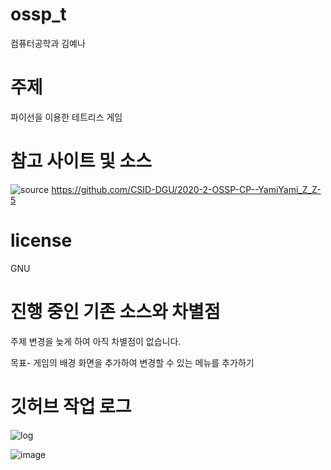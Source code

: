 # ossp_t
컴퓨터공학과 김예나
# 주제
파이선을 이용한 테트리스 게임

# 참고 사이트 및 소스
![source](https://user-images.githubusercontent.com/121841830/211716086-6bd65858-2b45-48c8-b6aa-e8f332a7a33e.png)
https://github.com/CSID-DGU/2020-2-OSSP-CP--YamiYami_Z_Z-5

# license
GNU

# 진행 중인 기존 소스와 차별점
주제 변경을 늦게 하여 아직 차별점이 없습니다.

목표- 게임의 배경 화면을 추가하여 변경할 수 있는 메뉴를 추가하기

# 깃허브 작업 로그
![log](https://user-images.githubusercontent.com/121841830/211715334-1e7c4855-f533-4dd7-8629-3284f30913f3.png)

![image](https://user-images.githubusercontent.com/121841830/211617488-ae885f4f-f9e2-41ca-8b8c-0d009ca873e9.png)
